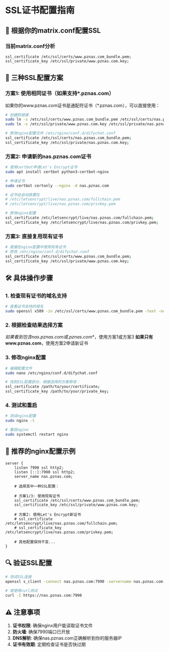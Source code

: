# SSL证书配置指南

## 🔐 根据你的matrix.conf配置SSL

### 当前matrix.conf分析
```nginx
ssl_certificate /etc/ssl/certs/www.pznas.com_bundle.pem;
ssl_certificate_key /etc/ssl/private/www.pznas.com.key;
```

## 🎯 三种SSL配置方案

### 方案1: 使用相同证书（如果支持*.pznas.com）

如果你的www.pznas.com证书是通配符证书（*.pznas.com），可以直接使用：

```bash
# 创建软链接
sudo ln -s /etc/ssl/certs/www.pznas.com_bundle.pem /etc/ssl/certs/nas.pznas.com_bundle.pem
sudo ln -s /etc/ssl/private/www.pznas.com.key /etc/ssl/private/nas.pznas.com.key

# 修改nginx配置文件 /etc/nginx/conf.d/difychat.conf
ssl_certificate /etc/ssl/certs/nas.pznas.com_bundle.pem;
ssl_certificate_key /etc/ssl/private/nas.pznas.com.key;
```

### 方案2: 申请新的nas.pznas.com证书

```bash
# 使用certbot申请Let's Encrypt证书
sudo apt install certbot python3-certbot-nginx

# 申请证书
sudo certbot certonly --nginx -d nas.pznas.com

# 证书会自动放置在
# /etc/letsencrypt/live/nas.pznas.com/fullchain.pem
# /etc/letsencrypt/live/nas.pznas.com/privkey.pem

# 修改nginx配置
ssl_certificate /etc/letsencrypt/live/nas.pznas.com/fullchain.pem;
ssl_certificate_key /etc/letsencrypt/live/nas.pznas.com/privkey.pem;
```

### 方案3: 直接复用现有证书

```bash
# 直接在nginx配置中使用现有证书
# 修改 /etc/nginx/conf.d/difychat.conf
ssl_certificate /etc/ssl/certs/www.pznas.com_bundle.pem;
ssl_certificate_key /etc/ssl/private/www.pznas.com.key;
```

## 🛠️ 具体操作步骤

### 1. 检查现有证书的域名支持
```bash
# 查看证书支持的域名
sudo openssl x509 -in /etc/ssl/certs/www.pznas.com_bundle.pem -text -noout | grep -A 1 "Subject Alternative Name"
```

### 2. 根据检查结果选择方案

**如果看到包含nas.pznas.com或*.pznas.com**，使用方案1或方案3
**如果只有www.pznas.com**，使用方案2申请新证书

### 3. 修改nginx配置
```bash
# 编辑配置文件
sudo nano /etc/nginx/conf.d/difychat.conf

# 找到SSL配置部分，根据选择的方案修改：
ssl_certificate /path/to/your/certificate;
ssl_certificate_key /path/to/your/private_key;
```

### 4. 测试和重启
```bash
# 测试nginx配置
sudo nginx -t

# 重启nginx
sudo systemctl restart nginx
```

## 📝 推荐的nginx配置示例

```nginx
server {
    listen 7990 ssl http2;
    listen [::]:7990 ssl http2;
    server_name nas.pznas.com;

    # 选择其中一种SSL配置：
    
    # 方案1/3: 使用现有证书
    ssl_certificate /etc/ssl/certs/www.pznas.com_bundle.pem;
    ssl_certificate_key /etc/ssl/private/www.pznas.com.key;
    
    # 方案2: 使用Let's Encrypt新证书
    # ssl_certificate /etc/letsencrypt/live/nas.pznas.com/fullchain.pem;
    # ssl_certificate_key /etc/letsencrypt/live/nas.pznas.com/privkey.pem;
    
    # 其他配置保持不变...
}
```

## 🔍 验证SSL配置

```bash
# 测试SSL连接
openssl s_client -connect nas.pznas.com:7990 -servername nas.pznas.com

# 或使用curl测试
curl -I https://nas.pznas.com:7990
```

## ⚠️ 注意事项

1. **证书权限**: 确保nginx用户能读取证书文件
2. **防火墙**: 确保7990端口已开放
3. **DNS解析**: 确保nas.pznas.com正确解析到你的服务器IP
4. **证书有效期**: 定期检查证书是否快过期
